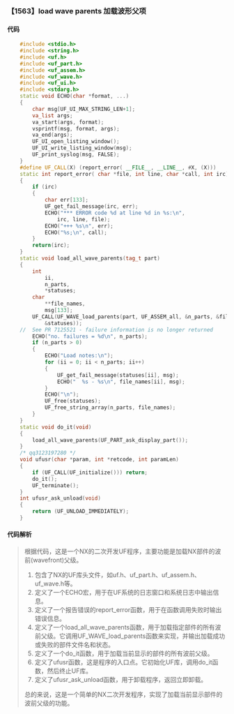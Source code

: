 ### 【1563】load wave parents 加载波形父项

#### 代码

```cpp
    #include <stdio.h>  
    #include <string.h>  
    #include <uf.h>  
    #include <uf_part.h>  
    #include <uf_assem.h>  
    #include <uf_wave.h>  
    #include <uf_ui.h>  
    #include <stdarg.h>  
    static void ECHO(char *format, ...)  
    {  
        char msg[UF_UI_MAX_STRING_LEN+1];  
        va_list args;  
        va_start(args, format);  
        vsprintf(msg, format, args);  
        va_end(args);  
        UF_UI_open_listing_window();  
        UF_UI_write_listing_window(msg);  
        UF_print_syslog(msg, FALSE);  
    }  
    #define UF_CALL(X) (report_error( __FILE__, __LINE__, #X, (X)))  
    static int report_error( char *file, int line, char *call, int irc)  
    {  
        if (irc)  
        {  
            char err[133];  
            UF_get_fail_message(irc, err);  
            ECHO("*** ERROR code %d at line %d in %s:\n",  
                irc, line, file);  
            ECHO("+++ %s\n", err);  
            ECHO("%s;\n", call);  
        }  
        return(irc);  
    }  
    static void load_all_wave_parents(tag_t part)  
    {  
        int  
            ii,  
            n_parts,  
            *statuses;  
        char  
            **file_names,  
            msg[133];  
        UF_CALL(UF_WAVE_load_parents(part, UF_ASSEM_all, &n_parts, &file_names,  
            &statuses));  
    //  See PR 7125521 - failure information is no longer returned  
        ECHO("no. failures = %d\n", n_parts);  
        if (n_parts > 0)  
        {  
            ECHO("Load notes:\n");  
            for (ii = 0; ii < n_parts; ii++)  
            {  
                UF_get_fail_message(statuses[ii], msg);  
                ECHO("  %s - %s\n", file_names[ii], msg);  
            }  
            ECHO("\n");  
            UF_free(statuses);  
            UF_free_string_array(n_parts, file_names);  
        }  
    }  
    static void do_it(void)  
    {  
        load_all_wave_parents(UF_PART_ask_display_part());  
    }  
    /* qq3123197280 */  
    void ufusr(char *param, int *retcode, int paramLen)  
    {  
        if (UF_CALL(UF_initialize())) return;  
        do_it();  
        UF_terminate();  
    }  
    int ufusr_ask_unload(void)  
    {  
        return (UF_UNLOAD_IMMEDIATELY);  
    }

```

#### 代码解析

> 根据代码，这是一个NX的二次开发UF程序，主要功能是加载NX部件的波前(wavefront)父级。
>
> 1. 包含了NX的UF库头文件，如uf.h、uf_part.h、uf_assem.h、uf_wave.h等。
> 2. 定义了一个ECHO宏，用于在UF系统的日志窗口和系统日志中输出信息。
> 3. 定义了一个报告错误的report_error函数，用于在函数调用失败时输出错误信息。
> 4. 定义了一个load_all_wave_parents函数，用于加载指定部件的所有波前父级。它调用UF_WAVE_load_parents函数来实现，并输出加载成功或失败的部件文件名和状态。
> 5. 定义了一个do_it函数，用于加载当前显示的部件的所有波前父级。
> 6. 定义了ufusr函数，这是程序的入口点。它初始化UF库，调用do_it函数，然后终止UF库。
> 7. 定义了ufusr_ask_unload函数，用于卸载程序，返回立即卸载。
>
> 总的来说，这是一个简单的NX二次开发程序，实现了加载当前显示部件的波前父级的功能。
>
